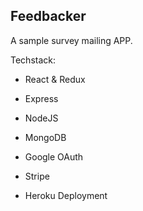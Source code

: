 ## Feedbacker

A sample survey mailing APP.

Techstack:

- React & Redux
- Express
- NodeJS
- MongoDB

- Google OAuth
- Stripe

- Heroku Deployment
